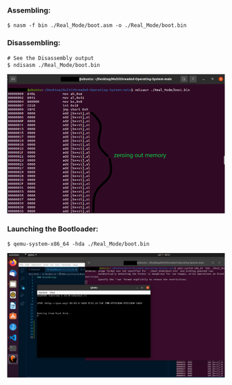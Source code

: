 ### Assembling:


```shell
$ nasm -f bin ./Real_Mode/boot.asm -o ./Real_Mode/boot.bin
```

### Disassembling:

```shell
# See the Disassembly output
$ ndisasm ./Real_Mode/boot.bin
```

![](imgs/1.png)

### Launching the Bootloader:

```shell
$ qemu-system-x86_64 -hda ./Real_Mode/boot.bin
```
![](imgs/2.png)